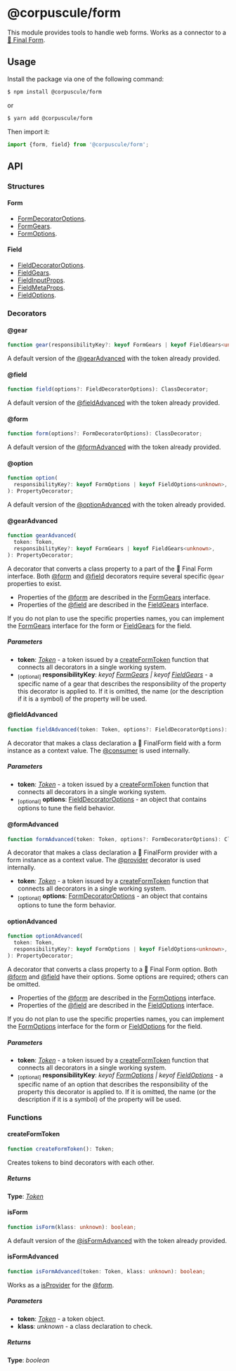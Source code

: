 # @corpuscule/form

This module provides tools to handle web forms. Works as a connector to a
[🏁 Final Form](https://final-form.org/).

## Usage

Install the package via one of the following command:

```bash
$ npm install @corpuscule/form
```

or

```bash
$ yarn add @corpuscule/form
```

Then import it:

```typescript
import {form, field} from '@corpuscule/form';
```

## API

### Structures

#### Form

- [FormDecoratorOptions](./FormDecoratorOptions.md).
- [FormGears](./FormGears.md).
- [FormOptions](./FormOptions.md).

#### Field

- [FieldDecoratorOptions](./FieldDecoratorOptions.md).
- [FieldGears](./FieldGears.md).
- [FieldInputProps](./FieldInputProps.md).
- [FieldMetaProps](./FieldMetaProps.md).
- [FieldOptions](./FieldOptions.md).

### Decorators

#### @gear

```typescript
function gear(responsibilityKey?: keyof FormGears | keyof FieldGears<unknown>): PropertyDecorator;
```

A default version of the [@gearAdvanced](#gearadvanced) with the token already
provided.

#### @field

```typescript
function field(options?: FieldDecoratorOptions): ClassDecorator;
```

A default version of the [@fieldAdvanced](#fieldadvanced) with the token already
provided.

#### @form

```typescript
function form(options?: FormDecoratorOptions): ClassDecorator;
```

A default version of the [@formAdvanced](#formadvanced) with the token already
provided.

#### @option

```typescript
function option(
  responsibilityKey?: keyof FormOptions | keyof FieldOptions<unknown>,
): PropertyDecorator;
```

A default version of the [@optionAdvanced](#optionadvanced) with the token
already provided.

#### @gearAdvanced

```typescript
function gearAdvanced(
  token: Token,
  responsibilityKey?: keyof FormGears | keyof FieldGears<unknown>,
): PropertyDecorator;
```

A decorator that converts a class property to a part of the 🏁 Final Form
interface. Both [@form](#formadvanced) and [@field](#fieldadvanced) decorators
require several specific `@gear` properties to exist.

- Properties of the [@form](#formadvanced) are described in the
  [FormGears](./FormGears.md) interface.
- Properties of the [@field](#fieldadvanced) are described in the
  [FieldGears](./FieldGears.md) interface.

If you do not plan to use the specific properties names, you can implement
the [FormGears](./FormGears.md) interface for the form or [FieldGears](./FieldGears.md)
for the field.

##### Parameters

- **token**: _[Token](../../utils/docs/tokenRegistry.md#token)_ - a token issued
  by a [createFormToken](#createformtoken) function that connects all decorators
  in a single working system.
- <sub>[optional]</sub> **responsibilityKey**: _keyof [FormGears](./FormGears.md)
  | keyof [FieldGears](./FieldGears.md)_ - a specific name of a gear that
  describes the responsibility of the property this decorator is applied to. If
  it is omitted, the name (or the description if it is a symbol) of the property
  will be used.

#### @fieldAdvanced

```typescript
function fieldAdvanced(token: Token, options?: FieldDecoratorOptions): ClassDecorator;
```

A decorator that makes a class declaration a 🏁 FinalForm field with a form
instance as a context value. The [@consumer](../../context/docs/index.md#consumer)
is used internally.

##### Parameters

- **token**: _[Token](../../utils/docs/tokenRegistry.md#token)_ - a token issued
  by a [createFormToken](#createformtoken) function that connects all decorators
  in a single working system.
- <sub>[optional]</sub> **options**: [FieldDecoratorOptions](./FieldDecoratorOptions.md) -
  an object that contains options to tune the field behavior.

#### @formAdvanced

```typescript
function formAdvanced(token: Token, options?: FormDecoratorOptions): ClassDecorator;
```

A decorator that makes a class declaration a 🏁 FinalForm provider with a
form instance as a context value. The [@provider](../../context/docs/index.md#provider)
decorator is used internally.

- **token**: _[Token](../../utils/docs/tokenRegistry.md#token)_ - a token issued
  by a [createFormToken](#createformtoken) function that connects all decorators
  in a single working system.
- <sub>[optional]</sub> **options**: [FormDecoratorOptions](./FormDecoratorOptions.md) -
  an object that contains options to tune the form behavior.

#### optionAdvanced

```typescript
function optionAdvanced(
  token: Token,
  responsibilityKey?: keyof FormOptions | keyof FieldOptions<unknown>,
): PropertyDecorator;
```

A decorator that converts a class property to a 🏁 Final Form option. Both
[@form](#formadvanced) and [@field](#fieldadvanced) have their options. Some
options are required; others can be omitted.

- Properties of the [@form](#formadvanced) are described in the [FormOptions](./FormOptions.md)
  interface.
- Properties of the [@field](#fieldadvanced) are described in the [FieldOptions](./FieldOptions.md)
  interface.

If you do not plan to use the specific properties names, you can implement
the [FormOptions](./FormOptions.md) interface for the form or [FieldOptions](./FieldOptions.md)
for the field.

##### Parameters

- **token**: _[Token](../../utils/docs/tokenRegistry.md#token)_ - a token issued
  by a [createFormToken](#createformtoken) function that connects all decorators
  in a single working system.
- <sub>[optional]</sub> **responsibilityKey**: _keyof [FormOptions](./FormOptions.md)
  | keyof [FieldOptions](./FieldOptions.md)_ - a specific name of an option that
  describes the responsibility of the property this decorator is applied to. If
  it is omitted, the name (or the description if it is a symbol) of the property
  will be used.

### Functions

#### createFormToken

```typescript
function createFormToken(): Token;
```

Creates tokens to bind decorators with each other.

##### Returns

**Type**: _[Token](../../utils/docs/tokenRegistry.md#token)_

#### isForm

```typescript
function isForm(klass: unknown): boolean;
```

A default version of the [@isFormAdvanced](#isformadvanced) with the token
already provided.

#### isFormAdvanced

```typescript
function isFormAdvanced(token: Token, klass: unknown): boolean;
```

Works as a [isProvider](../../context/docs/index.md#isprovider) for the
[@form](#formadvanced).

##### Parameters

- **token**: _[Token](../../utils/docs/tokenRegistry.md#token)_ - a token
  object.
- **klass**: _unknown_ - a class declaration to check.

##### Returns

**Type**: _boolean_
